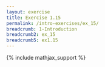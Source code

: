 ```yaml
---
layout: exercise
title: Exercise 1.15
permalink: /intro-exercises/ex_15/
breadcrumb: 1-Introduction
breadcrumb2: ex_15
breadcrumb5: ex1.15
---
```


{% include mathjax_support %}




